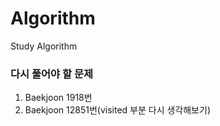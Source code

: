 # Algorithm
Study Algorithm
### 다시 풀어야 할 문제
1. Baekjoon 1918번
2. Baekjoon 12851번(visited 부분 다시 생각해보기)